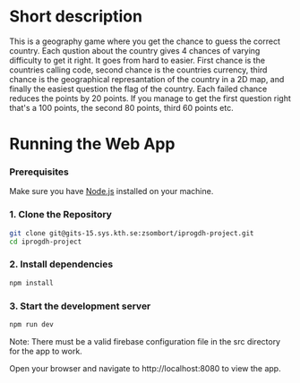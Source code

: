 # Short description
This is a geography game where you get the chance to guess the correct country. Each qustion about the country gives 4 chances of varying difficulty to get it right. It goes from hard to easier. First chance is the countries calling code, second chance is the countries currency, third chance is the geographical represantation of the country in a 2D map, and finally the easiest question the flag of the country. Each failed chance reduces the points by 20 points. If you manage to get the first question right that's a 100 points, the second 80 points, third 60 points etc.

# Running the Web App

### Prerequisites

Make sure you have [Node.js](https://nodejs.org/) installed on your machine.

### 1. Clone the Repository

```bash
git clone git@gits-15.sys.kth.se:zsombort/iprogdh-project.git
cd iprogdh-project
```

### 2. Install dependencies
```bash
npm install
```

### 3. Start the development server
```bash
npm run dev
```

Note: There must be a valid firebase configuration file in the src directory for the app to work.

Open your browser and navigate to http://localhost:8080 to view the app.